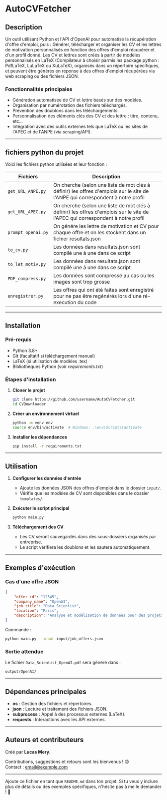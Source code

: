 # **AutoCVFetcher**  

## **Description**  
Un outil utilisant Python et l'API d'OpenAI pour automatisé la récupération d'offre d'emploi, puis :
Générer, télécharger et organiser les CV et les lettres de motivation personnalisés en fonction des offres d'emploi récupérer et d'un profil donné.
Les CV et lettres sont créés à partir de modèles personnalisés en LaTeX (Compilateur à choisir parmis les package python : PdfLaTeX, LuLaTeX ou XuLaTeX), organisés dans un répertoire spécifiques, et peuvent être générés en réponse à des offres d'emploi récupérées via web scraping ou des fichiers JSON.

### **Fonctionnalités principales**  
- Génération automatisée de CV et lettre basés sur des modèles.  
- Organisation par numérotation des fichiers téléchargés.  
- Prévention des doublons dans les téléchargements.  
- Personnalisation des éléments clés des CV et des lettre : titre, contenu, etc...  
- Intégration avec des outils externes tels que LaTeX ou les sites de l'APEC et de l'ANPE  (via scraping/API).  

---

## **fichiers python du projet**  
Voici les fichiers python utilisées et leur fonction :  

| **Fichiers**             | **Description**                                                                                                                    |  
|--------------------------|------------------------------------------------------------------------------------------------------------------------------------|  
| `get_URL_ANPE.py`        | On cherche (selon une liste de mot clés à définir) les offres d'emplois sur le site de l'ANPE qui correspondent à notre profil     |  
| `get_URL_APEC.py`        | On cherche (selon une liste de mot clés à définir) les offres d'emplois sur le site de l'APEC qui correspondent à notre profil     |  
| `prompt_openai.py`       | On génére les lettre de motivation et CV pour chaque offre et on les stockent dans un fichier resultats.json                       |  
| `to_cv.py`               | Les données dans resultats.json sont compilé une à une dans ce script                                                              |  
| `to_let_motiv.py`        | Les données dans resultats.json sont compilé une à une dans ce script                                                              |  
| `PDF_compress.py`        | Les données sont compressé au cas ou les images sont trop grosse                                                                   |  
| `enregistrer.py`         | Les offres qui ont été faites sont enregistré pour ne pas être regénérés lors d'une ré-execution du code                           |  

---

## **Installation**  
### **Pré-requis**  
- Python 3.8+  
- Git (facultatif si téléchargement manuel)  
- LaTeX (si utilisation de modèles .tex)  
- Bibliothèques Python (voir *requirements.txt*)  

### **Étapes d'installation**  
1. **Cloner le projet**  
   ```bash  
   git clone https://github.com/username/AutoCVFetcher.git  
   cd CVDownloader  
   ```  
2. **Créer un environnement virtuel**  
   ```bash  
   python -m venv env  
   source env/bin/activate  # Windows: .\env\Scripts\activate  
   ```  
3. **Installer les dépendances**  
   ```bash  
   pip install -r requirements.txt  
   ```  

---

## **Utilisation**  
1. **Configurer les données d'entrée**  
   - Ajoute les données JSON des offres d'emploi dans le dossier `input/`.  
   - Vérifie que les modèles de CV sont disponibles dans le dossier `templates/`.  

2. **Exécuter le script principal**  
   ```bash  
   python main.py  
   ```  

3. **Téléchargement des CV**  
   - Les CV seront sauvegardés dans des sous-dossiers organisés par entreprise.  
   - Le script vérifiera les doublons et les sautera automatiquement.  

---

## **Exemples d'exécution**  
### **Cas d'une offre JSON**  
```json  
{  
    "offer_id": "12345",  
    "company_name": "OpenAI",  
    "job_title": "Data Scientist",  
    "location": "Paris",  
    "description": "Analyse et modélisation de données pour des projets stratégiques."  
}  
```  
Commande :  
```bash  
python main.py --input input/job_offers.json  
```  

### **Sortie attendue**  
Le fichier `Data_Scientist_OpenAI.pdf` sera généré dans :  
```  
output/OpenAI/  
```

---

## **Dépendances principales**  
- **os** : Gestion des fichiers et répertoires.  
- **json** : Lecture et traitement des fichiers JSON.  
- **subprocess** : Appel à des processus externes (LaTeX).  
- **requests** : Interactions avec les API externes.  

---

## **Auteurs et contributeurs**  
Créé par **Lucas Mery**.  

Contributions, suggestions et retours sont les bienvenus ! 😊  
Contact : [email@example.com](mailto:email@example.com)  

---

Ajoute ce fichier en tant que `README.md` dans ton projet. Si tu veux y inclure plus de détails ou des exemples spécifiques, n'hésite pas à me le demander ! 🚀
